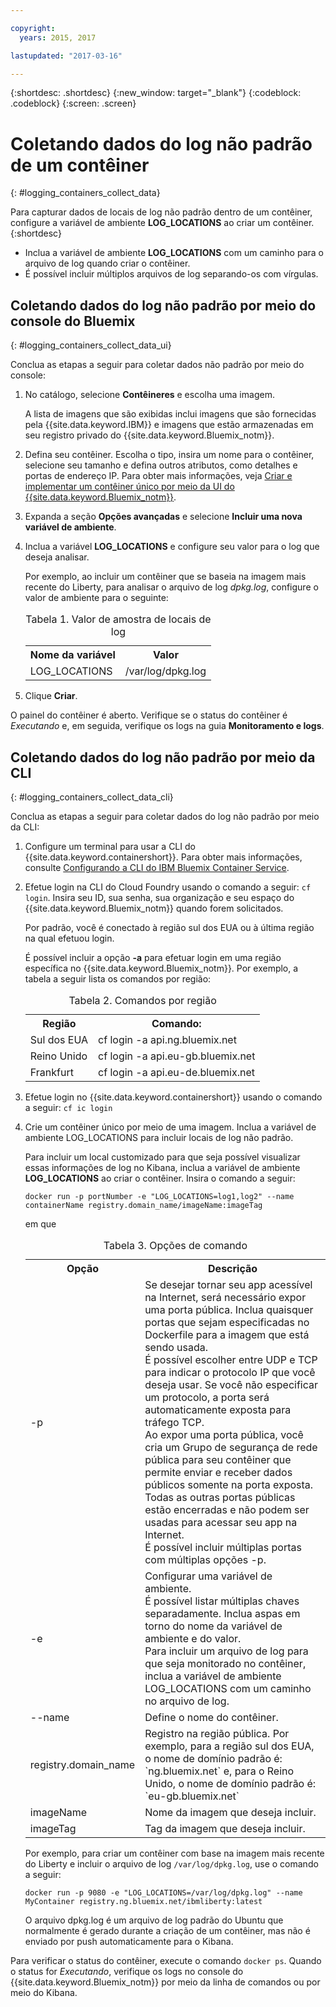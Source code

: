 ```yaml
---

copyright:
  years: 2015, 2017

lastupdated: "2017-03-16"

---
```



{:shortdesc: .shortdesc}
{:new_window: target="_blank"}
{:codeblock: .codeblock}
{:screen: .screen}


# Coletando dados do log não padrão de um contêiner
{: #logging_containers_collect_data}

Para capturar dados de locais de log não padrão dentro de um contêiner, configure a variável de ambiente **LOG_LOCATIONS** ao criar um contêiner. 
{:shortdesc}

* Inclua a variável de ambiente **LOG_LOCATIONS** com um caminho para o arquivo de log quando criar o contêiner. 
* É possível incluir múltiplos arquivos de log separando-os com vírgulas. 

## Coletando dados do log não padrão por meio do console do Bluemix
{: #logging_containers_collect_data_ui}

Conclua as etapas a seguir para coletar dados não padrão por meio do console:

1. No catálogo, selecione **Contêineres** e escolha uma imagem. 

    A lista de imagens que são exibidas inclui imagens que são fornecidas pela {{site.data.keyword.IBM}} e imagens que estão armazenadas em seu registro privado do {{site.data.keyword.Bluemix_notm}}. 

2. Defina seu contêiner. Escolha o tipo, insira um nome para o contêiner, selecione seu tamanho e defina outros atributos, como detalhes e portas de endereço IP. Para obter mais informações, veja [Criar e implementar um contêiner único por meio da UI do {{site.data.keyword.Bluemix_notm}}](/docs/containers/container_single_ui.html#gui). 

3. Expanda a seção **Opções avançadas** e selecione **Incluir uma nova variável de ambiente**.

4. Inclua a variável **LOG_LOCATIONS** e configure seu valor para o log que deseja analisar.

    Por exemplo, ao incluir um contêiner que se baseia na imagem mais recente do Liberty, para analisar o arquivo de log *dpkg.log*, configure o valor de ambiente para o seguinte:
    
    <table>
      <caption>Tabela 1. Valor de amostra de locais de log</caption>
      <tbody>
        <tr>
          <th align="center">Nome da variável</th>
          <th align="center">Valor</th>
        </tr>
        <tr>
          <td align="left">LOG_LOCATIONS</td>
          <td align="left">/var/log/dpkg.log</td>
        </tr>
      </tbody>
    </table>

4. Clique **Criar**.

O painel do contêiner é aberto. Verifique se o status do contêiner é *Executando* e, em seguida, verifique os logs na guia **Monitoramento e logs**.


## Coletando dados do log não padrão por meio da CLI
{: #logging_containers_collect_data_cli}

Conclua as etapas a seguir para coletar dados do log não padrão por meio da CLI:

1. Configure um terminal para usar a CLI do {{site.data.keyword.containershort}}. Para obter mais informações, consulte [Configurando a CLI do IBM Bluemix Container Service](/docs/containers/container_cli_cfic_install.html).

2. Efetue login na CLI do Cloud Foundry usando o comando a seguir: `cf login`. Insira seu ID, sua senha, sua organização e seu espaço do {{site.data.keyword.Bluemix_notm}} quando forem solicitados. 

    Por padrão, você é conectado à região sul dos EUA ou à última região na qual efetuou login. 
    
    É possível incluir a opção **-a** para efetuar login em uma região específica no {{site.data.keyword.Bluemix_notm}}. Por exemplo, a tabela a seguir lista os comandos por região:

    <table>
      <caption>Tabela 2. Comandos por região</caption>
      <tbody>
        <tr>
          <th align="center">Região</th>
          <th align="center">Comando:</th>
        </tr>
        <tr>
          <td align="left">Sul dos EUA</td>
          <td align="left"> cf login -a api.ng.bluemix.net</td>
        </tr>
        <tr>
          <td align="left">Reino Unido</td>
          <td align="left">cf login -a api.eu-gb.bluemix.net</td>
        </tr>
	 <tr>
          <td align="left">Frankfurt</td>
          <td align="left">cf login -a api.eu-de.bluemix.net</td>
        </tr>
       </tbody>
    </table>
    

3. Efetue login no {{site.data.keyword.containershort}} usando o comando a seguir: `cf ic login`

4. Crie um contêiner único por meio de uma imagem. Inclua a variável de ambiente LOG_LOCATIONS para incluir locais de log não padrão.  

    Para incluir um local customizado para que seja possível visualizar essas informações de log no Kibana, inclua a variável de ambiente **LOG_LOCATIONS** ao criar o contêiner. Insira o comando a seguir:
    
    `docker run -p portNumber -e "LOG_LOCATIONS=log1,log2" --name containerName registry.domain_name/imageName:imageTag`
    
    em que
    
     <table>
      <caption>Tabela 3. Opções de comando</caption>
      <tbody>
        <tr>
          <th align="center">Opção</th>
          <th align="center">Descrição</th>
        </tr>
        <tr>
          <td align="left">-p</td>
          <td align="left"> Se desejar tornar seu app acessível na Internet, será necessário expor uma porta pública. Inclua quaisquer portas que sejam especificadas no Dockerfile para a imagem que está sendo usada. <br> É possível escolher entre UDP e TCP para indicar o protocolo IP que você deseja usar. Se você não especificar um protocolo, a porta será automaticamente exposta para tráfego TCP. <br> Ao expor uma porta pública, você cria um Grupo de segurança de rede pública para seu contêiner que permite enviar e receber dados públicos somente na porta exposta. Todas as outras portas públicas estão encerradas e não podem ser usadas para acessar seu app na Internet. <br> É possível incluir múltiplas portas com múltiplas opções -p. </td>
        </tr>
        <tr>
          <td align="left">-e</td>
          <td align="left">Configurar uma variável de ambiente. <br> É possível listar múltiplas chaves separadamente. Inclua aspas em torno do nome da variável de ambiente e do valor. <br> Para incluir um arquivo de log para que seja monitorado no contêiner, inclua a variável de ambiente LOG_LOCATIONS com um caminho no arquivo de log.</td>
        </tr>
        <tr>
          <td align="left">--name</td>
          <td align="left">Define o nome do contêiner.</td>
        </tr>
	<tr>
          <td align="left">registry.domain_name</td>
          <td align="left">Registro na região pública. Por exemplo, para a região sul dos EUA, o nome de domínio padrão é: `ng.bluemix.net` e, para o Reino Unido, o nome de domínio padrão é: `eu-gb.bluemix.net` </td>
        </tr>
        <tr>
          <td align="left">imageName</td>
          <td align="left">Nome da imagem que deseja incluir.</td>
        </tr>
	<tr>
          <td align="left">imageTag</td>
          <td align="left">Tag da imagem que deseja incluir.</td>
        </tr>
      </tbody>
    </table>
    
    Por exemplo, para criar um contêiner com base na imagem mais recente do Liberty e incluir o arquivo de log `/var/log/dpkg.log`, use o comando a seguir: 
    
    `docker run -p 9080 -e "LOG_LOCATIONS=/var/log/dpkg.log" --name MyContainer registry.ng.bluemix.net/ibmliberty:latest`
    
    O arquivo dpkg.log é um arquivo de log padrão do Ubuntu que normalmente é gerado durante a criação de um contêiner, mas não é enviado por push automaticamente para o Kibana.

Para verificar o status do contêiner, execute o comando `docker ps`. Quando o status for *Executando*, verifique os logs no console do {{site.data.keyword.Bluemix_notm}} por meio da linha de comandos ou por meio do Kibana.



